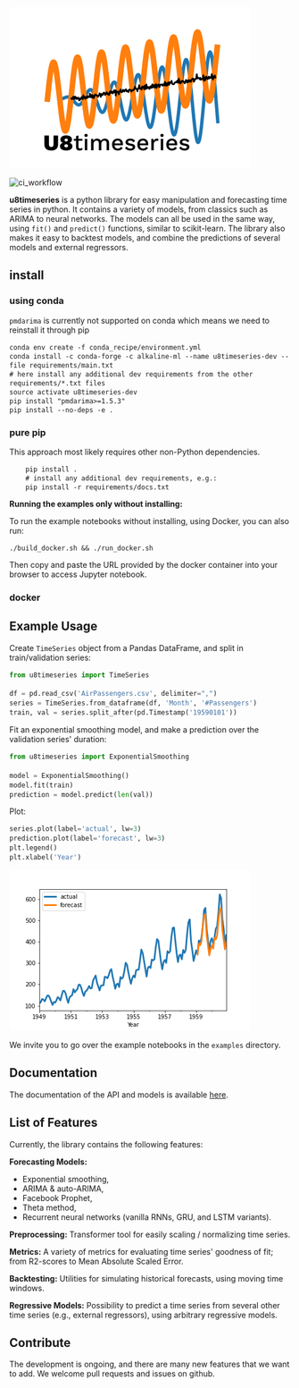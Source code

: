 ![u8timeseries](images/logo-72dpi.png "u8timeseries")

![ci_workflow](https://github.com/unit8co/u8timeseries/workflows/ci_workflow/badge.svg)

**u8timeseries** is a python library for easy manipulation and forecasting time series in python.
It contains a variety of models, from classics such as ARIMA to neural networks.
The models can all be used in the same way, using `fit()` and `predict()` functions,
similar to scikit-learn. The library also makes it easy to backtest models,
and combine the predictions of several models and external regressors.

## install

### using conda
`pmdarima` is currently not supported on conda which means we need to reinstall it through pip

    conda env create -f conda_recipe/environment.yml
    conda install -c conda-forge -c alkaline-ml --name u8timeseries-dev --file requirements/main.txt
    # here install any additional dev requirements from the other requirements/*.txt files
    source activate u8timeseries-dev
    pip install "pmdarima>=1.5.3"
    pip install --no-deps -e .
    
### pure pip
This approach most likely requires other non-Python dependencies.

```
    pip install .
    # install any additional dev requirements, e.g.:
    pip install -r requirements/docs.txt
```

**Running the examples only without installing:**

To run the example notebooks without installing, using Docker, you can also run: 
```
./build_docker.sh && ./run_docker.sh
```
Then copy and paste the URL provided by the docker container into your browser to access Jupyter notebook.

### docker

## Example Usage
Create `TimeSeries` object from a Pandas DataFrame, and split in train/validation series:
```python
from u8timeseries import TimeSeries

df = pd.read_csv('AirPassengers.csv', delimiter=",")
series = TimeSeries.from_dataframe(df, 'Month', '#Passengers')
train, val = series.split_after(pd.Timestamp('19590101'))
```

Fit an exponential smoothing model, and make a prediction over the validation series' duration:
```python
from u8timeseries import ExponentialSmoothing

model = ExponentialSmoothing()
model.fit(train)
prediction = model.predict(len(val))
```

Plot:
```python
series.plot(label='actual', lw=3)
prediction.plot(label='forecast', lw=3)
plt.legend()
plt.xlabel('Year')
```
![example](images/example.png "example")

We invite you to go over the example notebooks in the `examples` directory.

## Documentation
The documentation of the API and models is available [here](https://unit8co.github.io/u8timeseries/).

## List of Features
Currently, the library contains the following features: 

**Forecasting Models:** 
* Exponential smoothing, 
* ARIMA & auto-ARIMA,
* Facebook Prophet,
* Theta method, 
* Recurrent neural networks (vanilla RNNs, GRU, and LSTM variants).

**Preprocessing:** Transformer tool for easily scaling / normalizing time series.

**Metrics:** A variety of metrics for evaluating time series' goodness of fit; 
from R2-scores to Mean Absolute Scaled Error.

**Backtesting:** Utilities for simulating historical forecasts, using moving time windows.

**Regressive Models:** Possibility to predict a time series from several other time series 
(e.g., external regressors), using arbitrary regressive models.


## Contribute
The development is ongoing, and there are many new features that we want to add. 
We welcome pull requests and issues on github.
